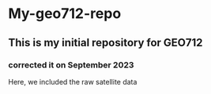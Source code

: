 # My-geo712-repo

## This is my initial repository for GEO712

### corrected it on September 2023

Here, we included the raw satellite data
